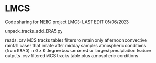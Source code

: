 # LMCS
Code sharing for NERC project LMCS: LAST EDIT 05/06/2023

unpack_tracks_add_ERA5.py

reads .csv MCS tracks tables
filters to retain only afternoon convective rainfall cases that initate after midday
samples atmospheric conditions (from ERA5) in 6 x 6 degree box centered on largest precipitation feature
outputs .csv filtered MCS tracks table plus atmospheric conditions 
